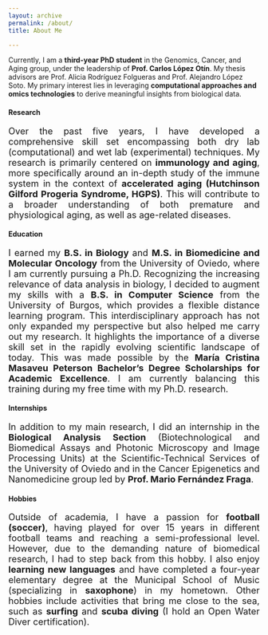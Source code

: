 ```yaml
---
layout: archive
permalink: /about/
title: About Me

---
```


Currently, I am a **third-year PhD student** in the Genomics, Cancer, and Aging group, under the leadership of **Prof. Carlos López Otín**. My thesis advisors are Prof. Alicia Rodríguez Folgueras and Prof. Alejandro López Soto. My primary interest lies in leveraging **computational approaches and omics technologies** to derive meaningful insights from biological data.

#### Research

<div style="text-align: justify;font-size: 18px;">
Over the past five years, I have developed a comprehensive skill set encompassing both dry lab (computational) and wet lab (experimental) techniques. My research is primarily centered on <b>immunology and aging</b>, more specifically around an in-depth study of the immune system in the context of <b>accelerated aging (Hutchinson Gilford Progeria Syndrome, HGPS)</b>. This will contribute to a broader understanding of both premature and physiological aging, as well as age-related diseases.
</div>

#### Education

<div style="text-align: justify;font-size: 18px;">
I earned my <b>B.S. in Biology</b> and <b>M.S. in Biomedicine and Molecular Oncology</b> from the University of Oviedo, where I am currently pursuing a Ph.D. Recognizing the increasing relevance of data analysis in biology, I decided to augment my skills with a <b>B.S. in Computer Science</b> from the University of Burgos, which provides a flexible distance learning program. This interdisciplinary approach has not only expanded my perspective but also helped me carry out my research. It highlights the importance of a diverse skill set in the rapidly evolving scientific landscape of today. This was made possible by the <b>María Cristina Masaveu Peterson Bachelor’s Degree Scholarships for Academic Excellence</b>. I am currently balancing this training during my free time with my Ph.D. research.
</div> 

#### Internships

<div style="text-align: justify;font-size: 18px;">
In addition to my main research, I did an internship in the <b>Biological Analysis Section</b> (Biotechnological and Biomedical Assays and Photonic Microscopy and Image Processing Units) at the Scientific-Technical Services of the University of Oviedo and in the Cancer Epigenetics and Nanomedicine group led by <b>Prof. Mario Fernández Fraga</b>.
</div>

#### Hobbies

<div style="text-align: justify;font-size: 18px;">
Outside of academia, I have a passion for <b>football (soccer)</b>, having played for over 15 years in different football teams and reaching a semi-professional level. However, due to the demanding nature of biomedical research, I had to step back from this hobby. I also enjoy <b>learning new languages</b> and have completed a four-year elementary degree at the Municipal School of Music (specializing in <b>saxophone</b>) in my hometown. Other hobbies include activities that bring me close to the sea, such as <b>surfing</b> and <b>scuba diving</b> (I hold an Open Water Diver certification).
</div>
